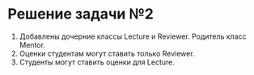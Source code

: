 # Решение задачи №2

1. Добавлены дочерние классы Lecture и Reviewer. Родитель класс Mentor.
2. Оценки студентам могут ставить только Reviewer.
3. Студенты могут ставить оценки для Lecture.